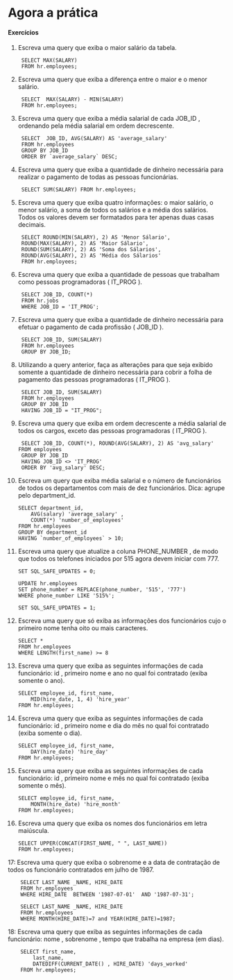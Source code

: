 # Agora a prática

#### Exercícios
1. Escreva uma query que exiba o maior salário da tabela.

        SELECT MAX(SALARY)
        FROM hr.employees;

2. Escreva uma query que exiba a diferença entre o maior e o menor salário.

        SELECT  MAX(SALARY) - MIN(SALARY)
        FROM hr.employees;

3. Escreva uma query que exiba a média salarial de cada JOB_ID , ordenando pela média salarial em ordem decrescente.

        SELECT  JOB_ID, AVG(SALARY) AS 'average_salary'
        FROM hr.employees
        GROUP BY JOB_ID
        ORDER BY `average_salary` DESC;

4. Escreva uma query que exiba a quantidade de dinheiro necessária para realizar o pagamento de todas as pessoas funcionárias.

        SELECT SUM(SALARY) FROM hr.employees;

5. Escreva uma query que exiba quatro informações: o maior salário, o menor salário, a soma de todos os salários e a média dos salários. Todos os valores devem ser formatados para ter apenas duas casas decimais.

        SELECT ROUND(MIN(SALARY), 2) AS 'Menor Sálario',
        ROUND(MAX(SALARY), 2) AS 'Maior Sálario',
        ROUND(SUM(SALARY), 2) AS 'Soma dos Sálarios',
        ROUND(AVG(SALARY), 2) AS 'Média dos Sálarios'
        FROM hr.employees;

6. Escreva uma query que exiba a quantidade de pessoas que trabalham como pessoas programadoras ( IT_PROG ).

        SELECT JOB_ID, COUNT(*) 
        FROM hr.jobs
        WHERE JOB_ID = 'IT_PROG';

7. Escreva uma query que exiba a quantidade de dinheiro necessária para efetuar o pagamento de cada profissão ( JOB_ID ).

        SELECT JOB_ID, SUM(SALARY)
        FROM hr.employees
        GROUP BY JOB_ID;

8. Utilizando a query anterior, faça as alterações para que seja exibido somente a quantidade de dinheiro necessária para cobrir a folha de pagamento das pessoas programadoras ( IT_PROG ).

        SELECT JOB_ID, SUM(SALARY)
        FROM hr.employees
        GROUP BY JOB_ID
        HAVING JOB_ID = "IT_PROG";

9. Escreva uma query que exiba em ordem decrescente a média salarial de todos os cargos, exceto das pessoas programadoras ( IT_PROG ).

        SELECT JOB_ID, COUNT(*), ROUND(AVG(SALARY), 2) AS 'avg_salary' FROM employees
        GROUP BY JOB_ID
        HAVING JOB_ID <> 'IT_PROG'
        ORDER BY 'avg_salary' DESC;

10. Escreva um query que exiba média salarial e o número de funcionários de todos os departamentos com mais de dez funcionários. Dica: agrupe pelo department_id.

        SELECT department_id,
            AVG(salary) 'average_salary' ,
            COUNT(*) 'number_of_employees'
        FROM hr.employees
        GROUP BY department_id
        HAVING `number_of_employees` > 10;

11. Escreva uma query que atualize a coluna PHONE_NUMBER , de modo que todos os telefones iniciados por 515 agora devem iniciar com 777.

        SET SQL_SAFE_UPDATES = 0;

        UPDATE hr.employees
        SET phone_number = REPLACE(phone_number, '515', '777')
        WHERE phone_number LIKE '515%';

        SET SQL_SAFE_UPDATES = 1;

12. Escreva uma query que só exiba as informações dos funcionários cujo o primeiro nome tenha oito ou mais caracteres.

        SELECT *
        FROM hr.employees
        WHERE LENGTH(first_name) >= 8

13. Escreva uma query que exiba as seguintes informações de cada funcionário: id , primeiro nome e ano no qual foi contratado (exiba somente o ano).

        SELECT employee_id, first_name,
            MID(hire_date, 1, 4) 'hire_year'
        FROM hr.employees;

14. Escreva uma query que exiba as seguintes informações de cada funcionário: id , primeiro nome e dia do mês no qual foi contratado (exiba somente o dia).

        SELECT employee_id, first_name,
            DAY(hire_date) 'hire_day'
        FROM hr.employees;

15. Escreva uma query que exiba as seguintes informações de cada funcionário: id , primeiro nome e mês no qual foi contratado (exiba somente o mês).

        SELECT employee_id, first_name,
            MONTH(hire_date) 'hire_month'
        FROM hr.employees;

16. Escreva uma query que exiba os nomes dos funcionários em letra maiúscula.

        SELECT UPPER(CONCAT(FIRST_NAME, " ", LAST_NAME))
        FROM hr.employees;

17: Escreva uma query que exiba o sobrenome e a data de contratação de todos os funcionário contratados em julho de 1987.

        SELECT LAST_NAME _NAME, HIRE_DATE
        FROM hr.employees
        WHERE HIRE_DATE  BETWEEN '1987-07-01'  AND '1987-07-31';

        SELECT LAST_NAME _NAME, HIRE_DATE
        FROM hr.employees
        WHERE MONTH(HIRE_DATE)=7 and YEAR(HIRE_DATE)=1987;

18: Escreva uma query que exiba as seguintes informações de cada funcionário: nome , sobrenome , tempo que trabalha na empresa (em dias).

        SELECT first_name,
            last_name,
            DATEDIFF(CURRENT_DATE() , HIRE_DATE) 'days_worked'
        FROM hr.employees;
